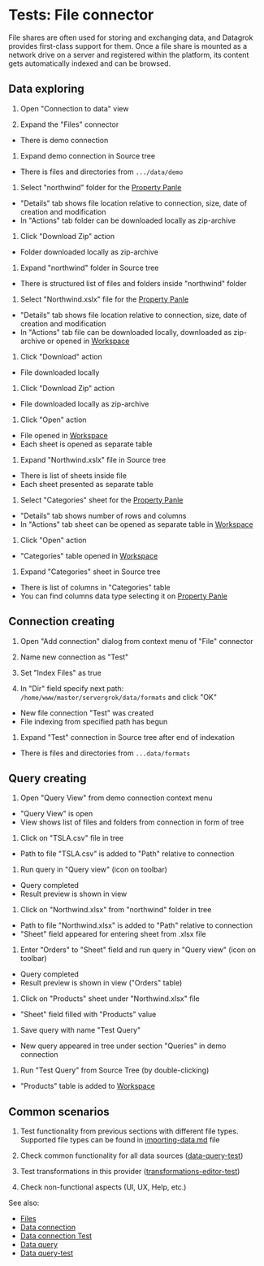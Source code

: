 <!-- TITLE: Tests: File connector -->
<!-- SUBTITLE: -->

# Tests: File connector

File shares are often used for storing and exchanging data, and Datagrok provides first-class support for them. Once a
file share is mounted as a network drive on a server and registered within the platform, its content gets automatically
indexed and can be browsed.

## Data exploring

1. Open "Connection to data" view

1. Expand the "Files" connector

* There is demo connection

1. Expand demo connection in Source tree

* There is files and directories from ```.../data/demo```

1. Select "northwind" folder for the [Property Panle](../overview/navigation.md#properties)

* "Details" tab shows file location relative to connection, size, date of creation and modification
* In "Actions" tab folder can be downloaded locally as zip-archive

1. Click "Download Zip" action

* Folder downloaded locally as zip-archive

1. Expand "northwind" folder in Source tree

* There is structured list of files and folders inside "northwind" folder

1. Select "Northwind.xslx" file for the [Property Panle](../overview/navigation.md#properties)

* "Details" tab shows file location relative to connection, size, date of creation and modification
* In "Actions" tab file can be downloaded locally, downloaded as zip-archive or opened
  in [Workspace](../overview/workspace.md)

1. Click "Download" action

* File downloaded locally

1. Click "Download Zip" action

* File downloaded locally as zip-archive

1. Click "Open" action

* File opened in [Workspace](../overview/workspace.md)
* Each sheet is opened as separate table

1. Expand "Northwind.xslx" file in Source tree

* There is list of sheets inside file
* Each sheet presented as separate table

1. Select "Categories" sheet for the [Property Panle](../overview/navigation.md#properties)

* "Details" tab shows number of rows and columns
* In "Actions" tab sheet can be opened as separate table in [Workspace](../overview/workspace.md)

1. Click "Open" action

* "Categories" table opened in [Workspace](../overview/workspace.md)

1. Expand "Categories" sheet in Source tree

* There is list of columns in "Categories" table
* You can find columns data type selecting it on [Property Panle](../overview/navigation.md#properties)

## Connection creating

1. Open "Add connection" dialog from context menu of "File" connector

1. Name new connection as "Test"

1. Set "Index Files" as true

1. In "Dir" field specify next path: ```/home/www/master/servergrok/data/formats``` and click "OK"

* New file connection "Test" was created
* File indexing from specified path has begun

1. Expand "Test" connection in Source tree after end of indexation

* There is files and directories from ```...data/formats```

## Query creating

1. Open "Query View" from demo connection context menu

* "Query View" is open
* View shows list of files and folders from connection in form of tree

1. Click on "TSLA.csv" file in tree

* Path to file "TSLA.csv" is added to "Path" relative to connection

1. Run query in "Query view" (icon on toolbar)

* Query completed
* Result preview is shown in view

1. Click on "Northwind.xlsx" from "northwind" folder in tree

* Path to file "Northwind.xlsx" is added to "Path" relative to connection
* "Sheet" field appeared for entering sheet from .xlsx file

1. Enter "Orders" to "Sheet" field and run query in "Query view" (icon on toolbar)

* Query completed
* Result preview is shown in view ("Orders" table)

1. Click on "Products" sheet under "Northwind.xlsx" file

* "Sheet" field filled with "Products" value

1. Save query with name "Test Query"

* New query appeared in tree under section "Queries" in demo connection

1. Run "Test Query" from Source Tree (by double-clicking)

* "Products" table is added to [Workspace](../overview/workspace.md)

## Common scenarios

1. Test functionality from previous sections with different file types. Supported file types can be found
   in [importing-data.md](../access/importing-data.md) file

1. Check common functionality for all data sources ([data-query-test](../entities/data-query-test.md))

1. Test transformations in this provider ([transformations-editor-test](../tests/transformation-editor-test.md))

1. Check non-functional aspects (UI, UX, Help, etc.)

See also:

* [Files](../entities/connect/files.md)
* [Data connection](../entities/data-connection.md)
* [Data connection Test](../entities/data-connection-test.md)
* [Data query](../entities/data-query.md)
* [Data query-test](../entities/data-query-test.md)
